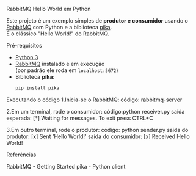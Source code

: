 RabbitMQ Hello World em Python

Este projeto é um exemplo simples de **produtor e consumidor** usando o [RabbitMQ](https://www.rabbitmq.com/) com Python e a biblioteca [pika](https://pika.readthedocs.io/).  
É o clássico "Hello World!" do RabbitMQ.

Pré-requisitos

- [Python 3](https://www.python.org/downloads/)
- [RabbitMQ](https://www.rabbitmq.com/download.html) instalado e em execução  
(por padrão ele roda em `localhost:5672`)
- Biblioteca **pika**:
  ```bash
  pip install pika
Executando o código
1.Inicia-se o RabbitMQ:
código: rabbitmq-server

2.Em um terminal, rode o consumidor:
código:python receiver.py
saída esperada:
[*] Waiting for messages. To exit press CTRL+C

3.Em outro terminal, rode o produtor:
código: python sender.py
saída do produtor:
 [x] Sent 'Hello World!'
saída do consumidor:
 [x] Received Hello World!

Referências

RabbitMQ - Getting Started
pika - Python client


